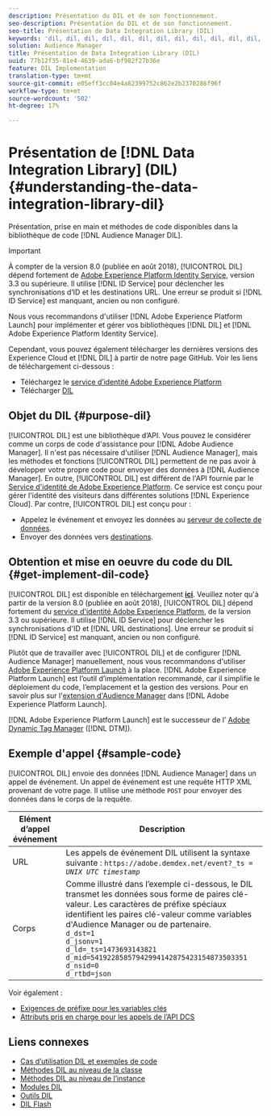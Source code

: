 ```yaml
---
description: Présentation du DIL et de son fonctionnement.
seo-description: Présentation du DIL et de son fonctionnement.
seo-title: Présentation de Data Integration Library (DIL)
keywords: 'dil, dil, dil, dil, dil, dil, dil, dil, dil, dil, dil, dil, dil, dil, dil, dil, dil, dil, dil, dil, dil, dil, dil, dil, dil, dil, dil, dil, dil, dil, dil, dil, dil, dil, dil, dil, dil, dil l, '
solution: Audience Manager
title: Présentation de Data Integration Library (DIL)
uuid: 77b12f35-81e4-4639-ada6-bf982f27b36e
feature: DIL Implementation
translation-type: tm+mt
source-git-commit: e05eff3cc04e4a82399752c862e2b2370286f96f
workflow-type: tm+mt
source-wordcount: '502'
ht-degree: 17%

---
```



# Présentation de [!DNL Data Integration Library] (DIL){#understanding-the-data-integration-library-dil}

Présentation, prise en main et méthodes de code disponibles dans la bibliothèque de code [!DNL Audience Manager DIL].

>[!IMPORTANT]
>
>À compter de la version 8.0 (publiée en août 2018), [!UICONTROL DIL] dépend fortement de [Adobe Experience Platform Identity Service](https://docs.adobe.com/content/help/fr-FR/id-service/using/home.html), version 3.3 ou supérieure. Il utilise [!DNL ID Service] pour déclencher les synchronisations d’ID et les destinations URL. Une erreur se produit si [!DNL ID Service] est manquant, ancien ou non configuré.
>
>Nous vous recommandons d&#39;utiliser [!DNL Adobe Experience Platform Launch] pour implémenter et gérer vos bibliothèques [!DNL DIL] et [!DNL Adobe Experience Platform Identity Service].

Cependant, vous pouvez également télécharger les dernières versions des Experience Cloud et [!DNL DIL] à partir de notre page GitHub. Voir les liens de téléchargement ci-dessous :

* Téléchargez le [service d’identité Adobe Experience Platform](https://github.com/Adobe-Marketing-Cloud/id-service/releases)
* Télécharger [DIL](https://github.com/Adobe-Marketing-Cloud/dil/releases)

## Objet du DIL {#purpose-dil}

[!UICONTROL DIL] est une bibliothèque d’API. Vous pouvez le considérer comme un corps de code d&#39;assistance pour [!DNL Adobe Audience Manager]. Il n&#39;est pas nécessaire d&#39;utiliser [!DNL Audience Manager], mais les méthodes et fonctions [!UICONTROL DIL] permettent de ne pas avoir à développer votre propre code pour envoyer des données à [!DNL Audience Manager]. En outre, [!UICONTROL DIL] est différent de l&#39;API fournie par le [Service d&#39;identité de Adobe Experience Platform](https://docs.adobe.com/content/help/en/id-service/using/home.html). Ce service est conçu pour gérer l&#39;identité des visiteurs dans différentes solutions [!DNL Experience Cloud]. Par contre, [!UICONTROL DIL] est conçu pour :

* Appelez le événement et envoyez les données au [serveur de collecte de données](../reference/system-components/components-data-collection.md).
* Envoyer des données vers [destinations](../features/destinations/destinations.md).

## Obtention et mise en oeuvre du code du DIL {#get-implement-dil-code}

[!UICONTROL DIL] est disponible en téléchargement  **[ici](https://github.com/Adobe-Marketing-Cloud/dil/releases)**. Veuillez noter qu&#39;à partir de la version 8.0 (publiée en août 2018), [!UICONTROL DIL] dépend fortement du [service d&#39;identité Adobe Experience Platform](https://docs.adobe.com/content/help/en/id-service/using/home.html), de la version 3.3 ou supérieure. Il utilise [!DNL ID Service] pour déclencher les synchronisations d&#39;ID et [!DNL URL destinations]. Une erreur se produit si [!DNL ID Service] est manquant, ancien ou non configuré.

Plutôt que de travailler avec [!UICONTROL DIL] et de configurer [!DNL Audience Manager] manuellement, nous vous recommandons d&#39;utiliser [Adobe Experience Platform Launch](https://docs.adobelaunch.com/) à la place. [!DNL Adobe Experience Platform Launch] est l’outil d’implémentation recommandé, car il simplifie le déploiement du code, l’emplacement et la gestion des versions. Pour en savoir plus sur l&#39;[extension d&#39;Audience Manager](https://docs.adobelaunch.com/extension-reference/web/adobe-audience-manager-extension) dans [!DNL Adobe Experience Platform Launch].

[!DNL Adobe Experience Platform Launch] est le successeur de l’ [Adobe Dynamic Tag Manager](https://docs.adobe.com/content/help/en/dtm/using/c-overview.html) ([!DNL DTM]).

## Exemple d&#39;appel {#sample-code}

[!UICONTROL DIL] envoie des données  [!DNL Audience Manager] dans un appel de événement. Un appel de événement est une requête HTTP XML provenant de votre page. Il utilise une méthode `POST` pour envoyer des données dans le corps de la requête.

| Elément d’appel événement | Description |
|--- |--- |
| URL | Les appels de événement DIL utilisent la syntaxe suivante : `https://adobe.demdex.net/event?_ts =` *`UNIX UTC timestamp`* |
| Corps | Comme illustré dans l’exemple ci-dessous, le DIL transmet les données sous forme de paires clé-valeur. Les caractères de préfixe spéciaux identifient les paires clé-valeur comme variables d&#39;Audience Manager ou de partenaire.<br>`d_dst=1`<br>`d_jsonv=1`<br>`d_ld=_ts=1473693143821`<br>`d_mid=54192285857942994142875423154873503351`<br>`d_nsid=0`<br>`d_rtbd=json`<br> |

Voir également :
* [Exigences de préfixe pour les variables clés](../features/traits/trait-variable-prefixes.md)
* [Attributs pris en charge pour les appels de l’API DCS](../api/dcs-intro/dcs-api-reference/dcs-keys.md)

## Liens connexes

* [Cas d’utilisation DIL et exemples de code](/help/using/dil/dil-use-cases.md)
* [Méthodes DIL au niveau de la classe ](/help/using/dil/dil-class-overview/dil-start.md)
* [Méthodes DIL au niveau de l’instance](/help/using/dil/dil-instance-methods.md)
* [Modules DIL](/help/using/dil/dil-modules.md)
* [Outils DIL](/help/using/dil/dil-tools.md)
* [DIL Flash](/help/using/dil/dil-flash.md)